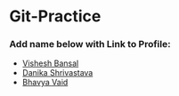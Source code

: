 # Git-Practice

### Add name below with Link to Profile:
- [Vishesh Bansal](https://github.com/VisheshBansal)
- [Danika Shrivastava](https://github.com/danikashrivastava)
- [Bhavya Vaid](https://github.com/bhavya-vaid)

